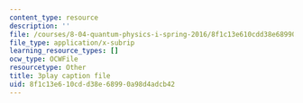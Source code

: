 ```yaml
---
content_type: resource
description: ''
file: /courses/8-04-quantum-physics-i-spring-2016/8f1c13e610cdd38e68990a98d4adcb42_-UgQEHHXTRM.srt
file_type: application/x-subrip
learning_resource_types: []
ocw_type: OCWFile
resourcetype: Other
title: 3play caption file
uid: 8f1c13e6-10cd-d38e-6899-0a98d4adcb42
---
```


